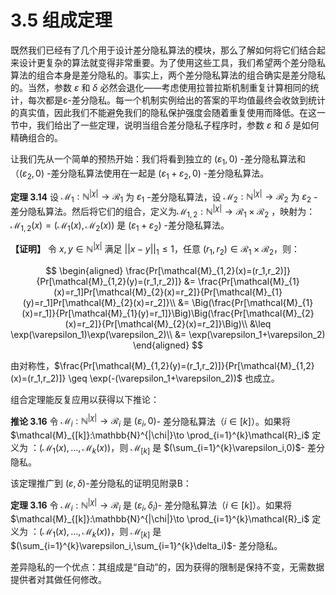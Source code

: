 # 3.5 组成定理

既然我们已经有了几个用于设计差分隐私算法的模块，那么了解如何将它们结合起来设计更复杂的算法就变得非常重要。为了使用这些工具，我们希望两个差分隐私算法的组合本身是差分隐私的。事实上，两个差分隐私算法的组合确实是差分隐私的。当然，参数 $\varepsilon$ 和 $\delta$ 必然会退化——考虑使用拉普拉斯机制重复计算相同的统计，每次都是ε-差分隐私。每一个机制实例给出的答案的平均值最终会收敛到统计的真实值，因此我们不能避免我们的隐私保护强度会随着重复使用而降低。在这一节中，我们给出了一些定理，说明当组合差分隐私子程序时，参数 $\varepsilon$ 和 $\delta$ 是如何精确组合的。

让我们先从一个简单的预热开始：我们将看到独立的 $(\varepsilon_1,0)$ -差分隐私算法和（$(\varepsilon_2,0)$ -差分隐私算法使用在一起是 $(\varepsilon_1 + \varepsilon_2,0)$ -差分隐私算法。

**定理 3.14** 设 $\mathcal{M}_1:\mathbb{N}^{|\chi|}\to \mathcal{R}_1$ 为 $\varepsilon_1$ -差分隐私算法，设 $\mathcal{M}_2:\mathbb{N}^{|\chi|}\to \mathcal{R}_2$ 为 $\varepsilon_2$ -差分隐私算法。然后将它们的组合，定义为$\mathcal{M}_{1,2}:\mathbb{N}^{|\chi|}\to \mathcal{R}_1 \times \mathcal{R}_2$ ，映射为： $\mathcal{M}_{1,2}(x) = (\mathcal{M}_{1}(x),\mathcal{M}_{2}(x))$ 是 $(\varepsilon_1 + \varepsilon_2)$ -差分隐私算法。

**【证明】** 令 $x,y \in \mathbb{N}^{|\chi|}$ 满足 $||x-y||_1 \leq 1$，任意 $(r_1,r_2) \in \mathcal{R}_1 \times \mathcal{R}_2$，则：

$$
\begin{aligned}
    \frac{Pr[\mathcal{M}_{1,2}(x)=(r_1,r_2)]}{Pr[\mathcal{M}_{1,2}(y)=(r_1,r_2)]} &= \frac{Pr[\mathcal{M}_{1}(x)=r_1]Pr[\mathcal{M}_{2}(x)=r_2]}{Pr[\mathcal{M}_{1}(y)=r_1]Pr[\mathcal{M}_{2}(x)=r_2]}\\
    &= \Big(\frac{Pr[\mathcal{M}_{1}(x)=r_1]}{Pr[\mathcal{M}_{1}(y)=r_1]}\Big)\Big(\frac{Pr[\mathcal{M}_{2}(x)=r_2]}{Pr[\mathcal{M}_{2}(x)=r_2]}\Big)\\
    &\leq \exp(\varepsilon_1)\exp(\varepsilon_2)\\
    &= \exp(\varepsilon_1+\varepsilon_2)
\end{aligned}
$$

由对称性，$\frac{Pr[\mathcal{M}_{1,2}(y)=(r_1,r_2)]}{Pr[\mathcal{M}_{1,2}(x)=(r_1,r_2)]} \geq \exp(-(\varepsilon_1+\varepsilon_2))$ 也成立。

组合定理能反复应用以获得以下推论：

**推论 3.16** 令 $\mathcal{M}_i:\mathbb{N}^{|\chi|}\to \mathcal{R}_i$ 是 $(\varepsilon_i,0)$- 差分隐私算法（$i \in [k]$）。如果将 $\mathcal{M}_{[k]}:\mathbb{N}^{|\chi|}\to \prod_{i=1}^{k}\mathcal{R}_i$ 定义为 ：$(\mathcal{M}_{1}(x),...,\mathcal{M}_{k}(x))$，则 $\mathcal{M}_{[k]}$ 是 $(\sum_{i=1}^{k}\varepsilon_i,0)$- 差分隐私。

该定理推广到 $(\varepsilon,\delta)$-差分隐私的证明见附录B：

**定理 3.16** 令 $\mathcal{M}_i:\mathbb{N}^{|\chi|}\to \mathcal{R}_i$ 是 $(\varepsilon_i,\delta_i)$- 差分隐私算法（$i \in [k]$）。如果将 $\mathcal{M}_{[k]}:\mathbb{N}^{|\chi|}\to \prod_{i=1}^{k}\mathcal{R}_i$ 定义为 ：$(\mathcal{M}_{1}(x),...,\mathcal{M}_{k}(x))$，则 $\mathcal{M}_{[k]}$ 是 $(\sum_{i=1}^{k}\varepsilon_i,\sum_{i=1}^{k}\delta_i)$- 差分隐私。

差异隐私的一个优点：其组成是“自动”的，因为获得的限制是保持不变，无需数据提供者对其做任何修改。